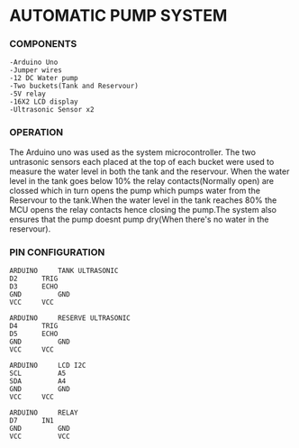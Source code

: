 # AUTOMATIC PUMP SYSTEM

### COMPONENTS
  	-Arduino Uno
	-Jumper wires
	-12 DC Water pump
	-Two buckets(Tank and Reservour)
	-5V relay
	-16X2 LCD display
	-Ultrasonic Sensor x2
	
### OPERATION
The Arduino uno was used as the system microcontroller. The two untrasonic sensors each placed at the top of each bucket were used to measure the water level in both the tank and the reservour.
When the water level in the tank goes below 10% the relay contacts(Normally open) are clossed which in turn opens the pump which pumps water from the Reservour to the tank.When the water level in the tank reaches 80% the MCU opens the relay contacts hence closing the pump.The system also ensures that the pump doesnt pump dry(When there's no water in the reservour). 

### PIN CONFIGURATION
	ARDUINO		TANK ULTRASONIC
	D2		TRIG
	D3 		ECHO
	GND 		GND
	VCC		VCC
	
	ARDUINO 	RESERVE ULTRASONIC
	D4		TRIG
	D5		ECHO
	GND 		GND
	VCC		VCC
	
	ARDUINO 	LCD I2C
	SCL 		A5
	SDA 		A4
	GND 		GND
	VCC		VCC
	
	ARDUINO 	RELAY
	D7 		IN1
	GND 		GND
	VCC 		VCC
	
	
